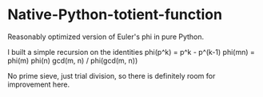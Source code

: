 # Native-Python-totient-function
Reasonably optimized version of Euler's phi in pure Python.

I built a simple recursion on the identities
    phi(p^k) = p^k - p^(k-1)
    phi(mn) = phi(m) phi(n) gcd(m, n) / phi(gcd(m, n))
  
No prime sieve, just trial division, so there is definitely room for improvement here.
